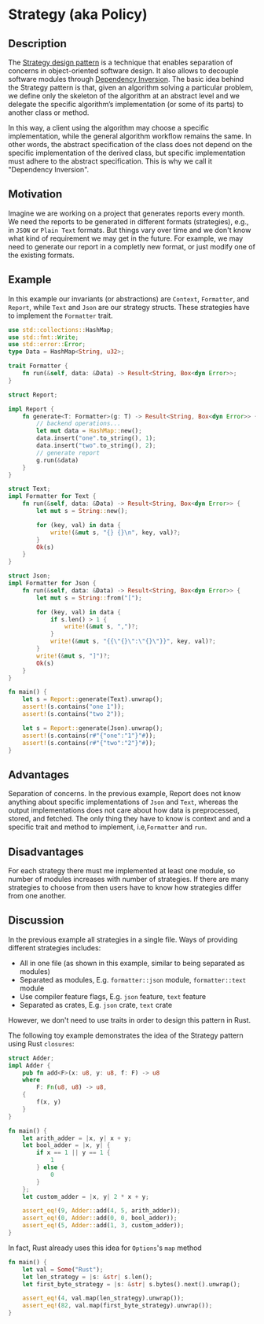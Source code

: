 # Strategy (aka Policy)

## Description

The [Strategy design pattern](https://en.wikipedia.org/wiki/Strategy_pattern) is a technique that enables separation of concerns in object-oriented software design.
It also allows to decouple software modules through [Dependency Inversion](https://en.wikipedia.org/wiki/Dependency_inversion_principle).
The basic idea behind the Strategy pattern is that, given an algorithm solving a particular problem, we define only the skeleton of the algorithm at an abstract level and we delegate the specific algorithm’s implementation (or some of its parts) to another class or method.

In this way, a client using the algorithm may choose a specific implementation, while the general algorithm workflow remains the same.
In other words, the abstract specification of the class does not depend on the specific implementation of the derived class, but specific implementation must adhere to the abstract specification.
This is why we call it "Dependency Inversion".

## Motivation

Imagine we are working on a project that generates reports every month.
We need the reports to be generated in different formats (strategies), e.g.,
in `JSON` or `Plain Text` formats.
But things vary over time and we don't know what kind of requirement we may get in the future.
For example, we may need to generate our report in a completly new format,
or just modify one of the existing formats.

## Example

In this example our invariants (or abstractions) are `Context`, `Formatter`, and `Report`,
while `Text` and `Json` are our strategy structs.
These strategies have to implement the `Formatter` trait.

```rust
use std::collections::HashMap;
use std::fmt::Write;
use std::error::Error;
type Data = HashMap<String, u32>;

trait Formatter {
    fn run(&self, data: &Data) -> Result<String, Box<dyn Error>>;
}

struct Report;

impl Report {
    fn generate<T: Formatter>(g: T) -> Result<String, Box<dyn Error>> {
        // backend operations...
        let mut data = HashMap::new();
        data.insert("one".to_string(), 1);
        data.insert("two".to_string(), 2);
        // generate report
        g.run(&data)
    }
}

struct Text;
impl Formatter for Text {
    fn run(&self, data: &Data) -> Result<String, Box<dyn Error>> {
        let mut s = String::new();

        for (key, val) in data {
            write!(&mut s, "{} {}\n", key, val)?;
        }
        Ok(s)
    }
}

struct Json;
impl Formatter for Json {
    fn run(&self, data: &Data) -> Result<String, Box<dyn Error>> {
        let mut s = String::from("[");

        for (key, val) in data {
            if s.len() > 1 {
                write!(&mut s, ",")?;
            }
            write!(&mut s, "{{\"{}\":\"{}\"}}", key, val)?;
        }
        write!(&mut s, "]")?;
        Ok(s)
    }
}

fn main() {
    let s = Report::generate(Text).unwrap();
    assert!(s.contains("one 1"));
    assert!(s.contains("two 2"));

    let s = Report::generate(Json).unwrap();
    assert!(s.contains(r#"{"one":"1"}"#));
    assert!(s.contains(r#"{"two":"2"}"#));
}
```

## Advantages

Separation of concerns. In the previous example, Report does not know anything about specific
implementations of `Json` and `Text`, whereas the output implementations does not care about how data is
preprocessed, stored, and fetched.
The only thing they have to know is context and and a specific trait and method to implement,
i.e,`Formatter` and `run`.

## Disadvantages

For each strategy there must me implemented at least one module, so number of modules
increases with number of strategies.
If there are many strategies to choose from then users have to know how strategies differ
from one another.

## Discussion

In the previous example all strategies in a single file.
Ways of providing different strategies includes:

- All in one file (as shown in this example, similar to being separated as modules)
- Separated as modules, E.g. `formatter::json` module, `formatter::text` module
- Use compiler feature flags, E.g. `json` feature, `text` feature
- Separated as crates, E.g. `json` crate, `text` crate

However, we don't need to use traits in order to design this pattern in Rust.

The following toy example demonstrates the idea of the Strategy pattern using Rust
`closures`:

```rust
struct Adder;
impl Adder {
    pub fn add<F>(x: u8, y: u8, f: F) -> u8
    where
        F: Fn(u8, u8) -> u8,
    {
        f(x, y)
    }
}

fn main() {
    let arith_adder = |x, y| x + y;
    let bool_adder = |x, y| {
        if x == 1 || y == 1 {
            1
        } else {
            0
        }
    };
    let custom_adder = |x, y| 2 * x + y;

    assert_eq!(9, Adder::add(4, 5, arith_adder));
    assert_eq!(0, Adder::add(0, 0, bool_adder));
    assert_eq!(5, Adder::add(1, 3, custom_adder));
}

```

In fact, Rust already uses this idea for `Options`'s `map` method

```rust
fn main() {
    let val = Some("Rust");
    let len_strategy = |s: &str| s.len();
    let first_byte_strategy = |s: &str| s.bytes().next().unwrap();

    assert_eq!(4, val.map(len_strategy).unwrap());
    assert_eq!(82, val.map(first_byte_strategy).unwrap());
}
```
